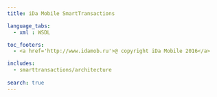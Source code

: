 ```yaml
---
title: iDa Mobile SmartTransactions

language_tabs:
  - xml : WSDL

toc_footers:
  - <a href='http://www.idamob.ru'>@ copyright iDa Mobile 2016</a>

includes:
  - smarttransactions/architecture
  
search: true
---
```

